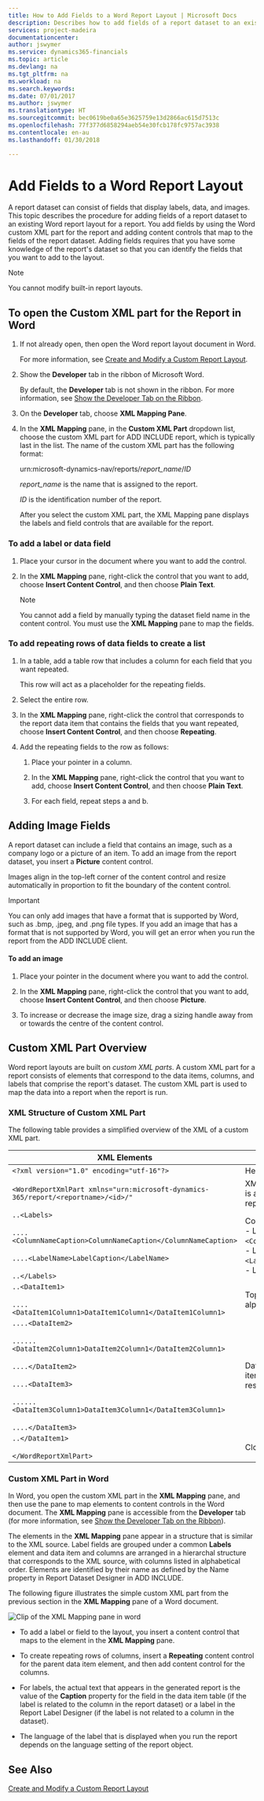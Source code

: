 ```yaml
---
title: How to Add Fields to a Word Report Layout | Microsoft Docs
description: Describes how to add fields of a report dataset to an existing Word report layout for a report.
services: project-madeira
documentationcenter: 
author: jswymer
ms.service: dynamics365-financials
ms.topic: article
ms.devlang: na
ms.tgt_pltfrm: na
ms.workload: na
ms.search.keywords: 
ms.date: 07/01/2017
ms.author: jswymer
ms.translationtype: HT
ms.sourcegitcommit: bec0619be0a65e3625759e13d2866ac615d7513c
ms.openlocfilehash: 77f377d6858294aeb54e30fcb178fc9757ac3938
ms.contentlocale: en-au
ms.lasthandoff: 01/30/2018

---
```

# <a name="add-fields-to-a-word-report-layout"></a>Add Fields to a Word Report Layout
A report dataset can consist of fields that display labels, data, and images. This topic describes the procedure for adding fields of a report dataset to an existing Word report layout for a report. You add fields by using the Word custom XML part for the report and adding content controls that map to the fields of the report dataset. Adding fields requires that you have some knowledge of the report's dataset so that you can identify the fields that you want to add to the layout.  
  
> [!NOTE]  
>  You cannot modify built-in report layouts<!--Onprem. Built-in layouts can only be modified by using the development environment-->.  

##  <a name="OpenXMLPart"></a>To open the Custom XML part for the Report in Word  
  
1.  If not already open, then open the Word report layout document in Word.  
  
     For more information, see [Create and Modify a Custom Report Layout](ui-how-create-custom-report-layout.md).  
  
2.  Show the **Developer** tab in the ribbon of Microsoft Word.  
  
     By default, the **Developer** tab is not shown in the ribbon. For more information, see [Show the Developer Tab on the Ribbon](http://go.microsoft.com/fwlink/?LinkID=389631).  
  
3.  On the **Developer** tab, choose **XML Mapping Pane**.  
  
4.  In the **XML Mapping** pane, in the **Custom XML Part** dropdown list, choose the custom XML part for ADD INCLUDE<!--[!INCLUDE[d365fin](../../includes/d365fin_md.md)]--> report, which is typically last in the list. The name of the custom XML part has the following format:  
  
     urn:microsoft-dynamics-nav/reports/*report_name*/*ID*  
  
     *report_name* is the name that is assigned to the report<!--OnPrem as specified by the report's [Name Property-duplicate](../FullExperience/nav_dev_long_md.md)]-->.  
  
     *ID* is the identification number of the report.  
  
     After you select the custom XML part, the XML Mapping pane displays the labels and field controls that are available for the report.  
  
### <a name="to-add-a-label-or-data-field"></a>To add a label or data field  
  
1.  Place your cursor in the document where you want to add the control.  
  
2.  In the **XML Mapping** pane, right-click the control that you want to add, choose **Insert Content Control**, and then choose **Plain Text**.  
  
    > [!NOTE]  
    >  You cannot add a field by manually typing the dataset field name in the content control. You must use the **XML Mapping** pane to map the fields.  
  
### <a name="to-add-repeating-rows-of-data-fields-to-create-a-list"></a>To add repeating rows of data fields to create a list  
  
1.  In a table, add a table row that includes a column for each field that you want repeated.  
  
     This row will act as a placeholder for the repeating fields.  
  
2.  Select the entire row.  
  
3.  In the **XML Mapping** pane, right-click the control that corresponds to the report data item that contains the fields that you want repeated, choose **Insert Content Control**, and then choose **Repeating**.  
  
4.  Add the repeating fields to the row as follows:  
  
    1.  Place your pointer in a column.  
  
    2.  In the **XML Mapping** pane, right-click the control that you want to add, choose **Insert Content Control**, and then choose **Plain Text**.  
  
    3.  For each field, repeat steps a and b.  
  
## <a name="adding-image-fields"></a>Adding Image Fields  
 A report dataset can include a field that contains an image, such as a company logo or a picture of an item. To add an image from the report dataset, you insert a **Picture** content control.  
  
 Images align in the top-left corner of the content control and resize automatically in proportion to fit the boundary of the content control.  
  
> [!IMPORTANT]  
>  You can only add images that have a format that is supported by Word, such as .bmp, .jpeg, and .png file types. If you add an image that has a format that is not supported by Word, you will get an error when you run the report from the ADD INCLUDE<!--[!INCLUDE[d365fin](../../includes/d365fin_md.md)]--> client.  
  
#### <a name="to-add-an-image"></a>To add an image  
  
1.  Place your pointer in the document where you want to add the control.  
  
2.  In the **XML Mapping** pane, right-click the control that you want to add, choose **Insert Content Control**, and then choose **Picture**.  
  
3.  To increase or decrease the image size, drag a sizing handle away from or towards the centre of the content control.  

## <a name="custom-xml-part-overview"></a>Custom XML Part Overview
Word report layouts are built on *custom XML parts*. A custom XML part for a report consists of elements that correspond to the data items, columns, and labels that comprise the report's dataset. <!--OnPrem The data as defined in the Report Dataset Designer in Microsoft Dynamics NAV Development Environment. -->The custom XML part is used to map the data into a report when the report is run.

  
### <a name="xml-structure-of-custom-xml-part"></a>XML Structure of Custom XML Part  
The following table provides a simplified overview of the XML of a custom XML part.  
  
|XML Elements|Description|  
|------------------|-----------------|  
|`<?xml version="1.0" encoding="utf-16"?>`|Header|  
|`<WordReportXmlPart xmlns="urn:microsoft-dynamics-365/report/<reportname>/<id>/"`|XML namespace specification. `<reportname>` is the name that is assigned to the report. `<id>` is the ID that is assigned to the report.|  
|`..<Labels>`<br /><br /> `....<ColumnNameCaption>ColumnNameCaption</ColumnNameCaption>`<br /><br /> `....<LabelName>LabelCaption</LabelName>`<br /><br /> `..</Labels>`|Contains all the labels for the report.<!--OnPren The element includes labels that are related to columns that have the [IncludeCaption Property](../FullExperience/Name%20Property-duplicate.md).--><br />-   Label elements that are related to columns have the format `<ColumnNameCaption>ColumnNameCaption</ColumnNameCaption>`<!--OnPrem where `ColumnName` is determined by the column's Name Property.-->.<br />-  Label elements have the format `<LabelName>LabelName</LableName`<!--OnPrem where LabelName is determined by the label's Name Property.-->.<br />-   Labels are listed in alphabetical order.|  
|`..<DataItem1>`<br /><br /> `....<DataItem1Column1>DataItem1Column1</DataItem1Column1>`|Top-level data item and columns. Columns are listed in alphabetical order.<!--OnPrem <br /><br /> The element names and values are determined by the [Name Property-duplicate](../FullExperience/Name%20Property-duplicate.md) of the data item or column.-->|  
|`....<DataItem2>`<br /><br /> `......<DataItem2Column1>DataItem2Column1</DataItem2Column1>`<br /><br /> `....</DataItem2>`<br /><br /> `....<DataItem3>`<br /><br /> `......<DataItem3Column1>DataItem3Column1</DataItem3Column1>`<br /><br /> `....</DataItem3>`|Data items and columns that are nested in the top-level data item. Columns are listed in alphabetical order under the respective data item.|  
|`..</DataItem1>`<br /><br /> `</WordReportXmlPart>`|Closing element.|  
  
### <a name="custom-xml-part-in-word"></a>Custom XML Part in Word  
 In Word, you open the custom XML part in the **XML Mapping** pane, and then use the pane to map elements to content controls in the Word document. The **XML Mapping** pane is accessible from the **Developer** tab (for more information, see [Show the Developer Tab on the Ribbon](http://go.microsoft.com/fwlink/?LinkID=389631)).  
  
 The elements in the **XML Mapping** pane appear in a structure that is similar to the XML source. Label fields are grouped under a common **Labels** element and data item and columns are arranged in a hierarchal structure that corresponds to the XML source, with columns listed in alphabetical order. Elements are identified by their name as defined by the Name property in Report Dataset Designer in ADD INCLUDE<!--[!INCLUDE[nav_dev_short](../../includes/nav_dev_short_md.md)]-->.  
  
 The following figure illustrates the simple custom XML part from the previous section in the **XML Mapping** pane of a Word document.  
  
 ![Clip of the XML Mapping pane in word](media/nav_reportlayout_xmlmappingpane.png "NAV_ReportLayout_XMLMappingPane")  
  
-   To add a label or field to the layout, you insert a content control that maps to the element in the **XML Mapping** pane.  
  
-   To create repeating rows of columns, insert a **Repeating** content control for the parent data item element, and then add content control for the columns.  
  
-   For labels, the actual text that appears in the generated report is the value of the **Caption** property for the field in the data item table (if the label is related to the column in the report dataset) or a label in the Report Label Designer (if the label is not related to a column in the dataset).  
  
-   The language of the label that is displayed when you run the report depends on the language setting of the report object. <!--OnPrem For more information, see [Multiple Document Languages](../FullExperience/Viewing%20the%20Application%20in%20Different%20Languages.md).-->  
  
## <a name="see-also"></a>See Also  
 [Create and Modify a Custom Report Layout](ui-how-create-custom-report-layout.md)   
